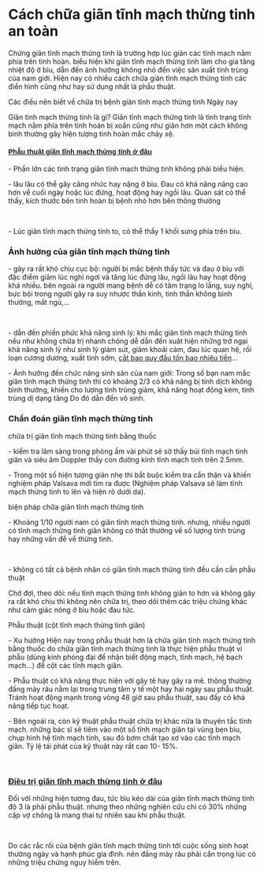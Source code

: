 <h1>Cách chữa giãn tĩnh mạch thừng tinh an toàn</h1>

<div>Chứng giãn tĩnh mạch thừng tinh là trường hợp lúc giãn các tĩnh mạch nằm phía trên tinh hoàn. biểu hiện khi giãn tĩnh mạch thừng tinh làm cho gia tăng nhiệt độ ở bìu, dẫn đến ảnh hưởng không nhỏ đến việc sản xuất tinh trùng của nam giới. Hiện nay có nhiều cách chữa giãn tĩnh mạch thừng tinh các điển hình cũng như hay sử dụng nhất là phẫu thuật.
<p>Các điều nên biết về chữa trị bệnh giãn tĩnh mạch thừng tinh Ngày nay</p>
</div>

<p>Giãn tình mạch thừng tinh là gì? Giãn tĩnh mạch thừng tinh là tình trạng tĩnh mạch nằm phía trên tinh hoàn bị xoắn cũng như giãn hơn một cách không bình thường gây hiện tượng tinh hoàn mắc chảy xệ.</p>

<h4><a href="http://phongkhamdaidong.vn/phau-thuat-dieu-tri-gian-tinh-mach-thung-tinh-o-dau-tphcm-38.html"><strong><span style="font-family:arial,sans,sans-serif">Phẫu thuật giãn tĩnh mạch thừng tinh ở đâu</span></strong></a></h4>

<p>- Phần lớn các tình trạng giãn tĩnh mạch thừng tinh không phải biểu hiện.</p>

<p>- lâu lâu có thể gây căng nhức hay nặng ở bìu. Đau có khả năng nâng cao hơn về cuối ngày hoặc lúc đứng, hoạt động hay ngồi lâu. Quan sát có thể thấy, kích thước bên tinh hoàn bị bệnh nhỏ hơn bên thông thường</p>

<p>&nbsp;</p>

<p>- Lúc giãn tĩnh mạch thừng tinh to, có thể thấy 1 khối sưng phía trên bìu.</p>

<h3>Ảnh hưởng của giãn tĩnh mạch thừng tinh</h3>

<p>- gây ra rất khó chịu cục bộ: người bị mắc bệnh thấy tức và đau ở bìu với đặc điểm giảm lúc nghỉ ngơi và tăng lúc đứng lâu, ngồi lâu hay hoạt động khá nhiều. bên ngoài ra người mang bệnh dễ có tâm trạng lo lắng, suy nghĩ, bực bội trong người gây ra suy nhược thần kinh, tinh thần không bình thường, mất ngủ,&hellip;</p>

<p>&nbsp;</p>

<p>- dẫn đến phiền phức khả năng sinh lý: khi mắc giãn tĩnh mạch thừng tinh nếu như không chữa trị nhanh chóng dễ dẫn đến xuât hiện những trở ngại khả năng sinh lý như sinh lý giảm sút, giảm khoái cảm, đau lúc quan hệ, rối loạn cương dương, xuất tinh sớm, <a href="http://phongkhamdaidong.vn/tong-chi-phi-cat-bao-quy-dau-het-bao-nhieu-tien-nam-2017-3.html">cắt bao quy đầu tốn bao nhiêu tiền</a>&hellip;</p>

<p>- Ảnh hưởng đến chức năng sinh sản của nam giới: Trong số bạn nam mắc giãn tĩnh mạch thừng tinh thì có khoảng 2/3 có khả năng bị tinh dịch không bình thường, khiến cho lượng tinh trùng giảm, khả năng hoạt động kém, tinh trùng dị dạng tăng Do đó dẫn đến vô sinh.</p>

<h3>Chẩn đoán giãn tĩnh mạch thừng tinh</h3>

<div id="attachment_1448">
<p>chữa trị giãn tĩnh mạch thừng tinh bằng thuốc</p>
</div>

<p>- kiểm tra lâm sàng trong phòng ấm vài phút sẽ sờ thấy búi tĩnh mạch tinh giãn và siêu âm Doppler thấy con đường kính tĩnh mạch tinh trên 2.5mm.</p>

<p>- Trong một số hiện tượng giãn nhẹ thì bắt buộc kiểm tra cẩn thận và khiến nghiệm pháp Valsava mới tìm ra được (Nghiệm pháp Valsava sẽ làm tĩnh mạch thừng tinh to lên và hiện rõ dưới da).</p>

<p>biện pháp chữa giãn tĩnh mạch thừng tinh</p>

<p>- Khoảng 1/10 người nam có giãn tĩnh mạch thừng tinh. nhưng, nhiều người có tĩnh mạch thừng tinh giãn không có thất thường về số lượng tinh trùng hay những vấn đề về thừng tinh.</p>

<p>&nbsp;</p>

<p>- không có tất cả bệnh nhân có giãn tĩnh mạch thừng tinh đều cần cần phẫu thuật</p>

<p>Chờ đợi, theo dõi: nếu tĩnh mạch thừng tinh không giãn to hơn và không gây ra rất khó chịu thì không nên chữa trị, theo dõi thêm các triệu chứng khác như cảm giác nóng ở bìu hoặc đau tức.</p>

<p>Phẫu thuật (cột tĩnh mạch thừng tinh giãn)</p>

<p>- Xu hướng Hiện nay trong phẫu thuật hơn là chữa giãn tĩnh mạch thừng tinh bằng thuốc do chữa giãn tính mạch thừng tinh là thực hiện phẫu thuật vi phẫu (dùng kính phóng đại để nhận biết động mạch, tĩnh mạch, hệ bạch mạch&hellip;) để cột các tĩnh mạch giãn.</p>

<p>- Phẫu thuật có khả năng thực hiện với gây tê hay gây ra mê. thông thường đấng mày râu nằm lại trong trung tâm y tế một hay hai ngày sau phẫu thuật. Tránh hoạt động mạnh trong vòng 48 giờ sau phẫu thuật, sau đấy có khả năng tiếp tục hoạt.</p>

<p>- Bên ngoài ra, còn kỹ thuật phẫu thuật chữa trị khác nữa là thuyên tắc tĩnh mạch. những bác sĩ sẽ tiêm vào một số tĩnh mạch giãn tại vùng bẹn bìu, chụp hình hệ tĩnh mạch tinh, sau đó bơm chất tạo xơ vào các tĩnh mạch giãn. Tỷ lệ tái phát của kỹ thuật này rất cao 10- 15%.</p>

<p>&nbsp;</p>

<h3><a href="http://phongkhamdaidong.vn/phau-thuat-dieu-tri-gian-tinh-mach-thung-tinh-o-dau-tphcm-38.html"><span style="font-family:arial,sans,sans-serif">Điều trị giãn tĩnh mạch thừng tinh ở đâu</span></a></h3>

<p>Đối với những hiện tương đau, tức bìu kéo dài của giãn tĩnh mạch thừng tinh độ 3 là phải phẫu thuật. nhưng theo những nghiên cứu chỉ có 30% những cặp vợ chồng là mang thai tự nhiên sau khi phẫu thuật.</p>

<p>&nbsp;</p>

<p>Do các rắc rối của bệnh giãn tĩnh mạch thừng tinh tới cuộc sống sinh hoạt thường ngày và hạnh phúc gia đình. nên đấng mày râu phải cẩn trọng lúc có những triệu chứng nguy hiểm trên.</p>

<p>&nbsp;</p>
